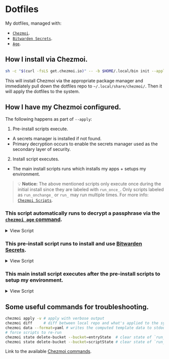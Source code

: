 # Dotfiles
My dotfiles, managed with:
- [`Chezmoi`](https://www.chezmoi.io/).
- [`Bitwarden Secrets`](https://bitwarden.com/products/secrets-manager/).
- [`Age`](https://github.com/FiloSottile/age).

## How I install via Chezmoi.
```sh
sh -c "$(curl -fsLS get.chezmoi.io)" -- -b $HOME/.local/bin init --apply fredrdz
```

This will install Chezmoi via the appropriate package manager and immediately pull down the dotfiles repo to `~/.local/share/chezmoi/`. Then it will apply the dotfiles to the system.
## How I have my Chezmoi configured.

The following happens as part of `--apply`:
1. Pre-install scripts execute.
  - A secrets manager is installed if not found.
  - Primary decryption occurs to enable the secrets manager used as the secondary layer of security.
2. Install script executes.
  - The main install scripts runs which installs my apps + setups my environment.

> 💡 **Notice:** The above mentioned scripts only execute once during the initial install since they are labeled with `run_once_`. Only scripts labeled as `run_onchange_` or `run_` may run multiple times. For more info: [`Chezmoi Scripts`](https://www.chezmoi.io/user-guide/use-scripts-to-perform-actions/).


### This script automatically runs to decrypt a passphrase via the [`chezmoi age` command](https://www.chezmoi.io/reference/commands/age/).
<details>
<summary>View Script</summary>
https://github.com/fredrdz/dotfiles/blob/cd37898c2badb3ff5e30c3bb51ae824693aa2d46/.chezmoiscripts/run_once_before_decrypt-private-key.sh.tmpl#L1-L9
</details>

### This pre-install script runs to install and use [Bitwarden Secrets](https://www.chezmoi.io/reference/templates/bitwarden-functions/bitwardenSecrets/).

<details>
<summary>View Script</summary>
https://github.com/fredrdz/dotfiles/blob/cd37898c2badb3ff5e30c3bb51ae824693aa2d46/.chezmoiscripts/run_once_before_install-password-manager.sh#L1-L52
</details>

### This main install script executes after the pre-install scripts to setup my environment.

<details>
<summary>View Script</summary>
https://github.com/fredrdz/dotfiles/blob/84856a336dd31eec2737a00137f017569ea571ea/.chezmoiscripts/run_once_install-packages.sh.tmpl#L1-L271
</details>

## Some useful commands for troubleshooting.

```sh
chezmoi apply -v # apply with verbose output
chezmoi diff     # diff between local repo and what's applied to the system
chezmoi data --format=yaml # writes the computed template data to stdout
# force scripts to re-run
chezmoi state delete-bucket --bucket=entryState  # clear state of `run_onchange_` scripts
chezmoi state delete-bucket --bucket=scriptState # clear state of `run_once_` scripts
```

Link to the available [Chezmoi commands](https://www.chezmoi.io/reference/commands/).
